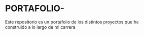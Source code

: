 # PORTAFOLIO-
Este repositorio es un portafolio de los distintos proyectos que he construido a lo largo de mi carrera
